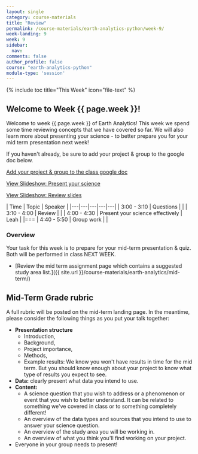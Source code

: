 ```yaml
---
layout: single
category: course-materials
title: "Review"
permalink: /course-materials/earth-analytics-python/week-9/
week-landing: 9
week: 9
sidebar:
  nav:
comments: false
author_profile: false
course: "earth-analytics-python"
module-type: 'session'
---
```


{% include toc title="This Week" icon="file-text" %}

<div class="notice--info" markdown="1">

## <i class="fa fa-ship" aria-hidden="true"></i> Welcome to Week {{ page.week }}!

Welcome to week {{ page.week }} of Earth Analytics! This week we spend some time
reviewing concepts that we have covered so far. We will also learn more about
presenting your science - to better prepare you for your mid term presentation
next week!

If you haven't already, be sure to add your project & group to the google doc below.

<a class="btn .btn--x-large btn-info" href="https://docs.google.com/document/d/1A_qcKrXWfWfaXHA9lmrt3f3OYcFXueuRn_612K6Xyvo/edit" target= "_blank"> <i class="fa fa-file-text" aria-hidden="true"></i>
Add your project & group to the class google doc </a>

<a class="btn .btn--large btn-info" href="{{ site.url }}/slide-shows/5-present-your-science-presentation/" target= "_blank"> <i class="fa fa-youtube-play" aria-hidden="true"></i>
View Slideshow: Present your science</a>

<a class="btn .btn--large btn-info" href="{{ site.url }}/slide-shows/6-review-week-9/" target= "_blank"> <i class="fa fa-youtube-play" aria-hidden="true"></i>
View Slideshow: Review slides </a>

</div>


|  Time | Topic   | Speaker   |
|---|---|---|---|---|
| 3:00 - 3:10  | Questions |   |
| 3:10 - 4:00  | Review |  |
| 4:00 - 4:30  | Present your science effectively |  Leah |
|===
| 4:40 - 5:50  | Group work  |    |


### Overview

Your task for this week is to prepare for your mid-term presentation & quiz.
Both will be performed in class NEXT WEEK.

* [Review the mid term assignment page which contains a suggested study area list.]({{ site.url }}/course-materials/earth-analytics/mid-term/)



## Mid-Term Grade rubric

A full rubric will be posted on the mid-term landing page. In the meantime, please consider
the following things as you put your talk together:

* **Presentation structure**
  * Introduction,
  * Background,
  * Project importance,
  * Methods,
  * Example results: We know you won't have results in time for the mid term. But you should know enough about your project to know what type of results you expect to see.
* **Data:** clearly present what data you intend to use.
* **Content:**
  * A science question that you wish to address or a phenomenon or event that you wish to better understand. It can be related to something we've covered in class or to something completely different!
  * An overview of the data types and sources that you intend to use to answer your science question.
  * An overview of the study area you will be working in.
  * An overview of what you think you'll find working on your project.
* Everyone in your group needs to present!
